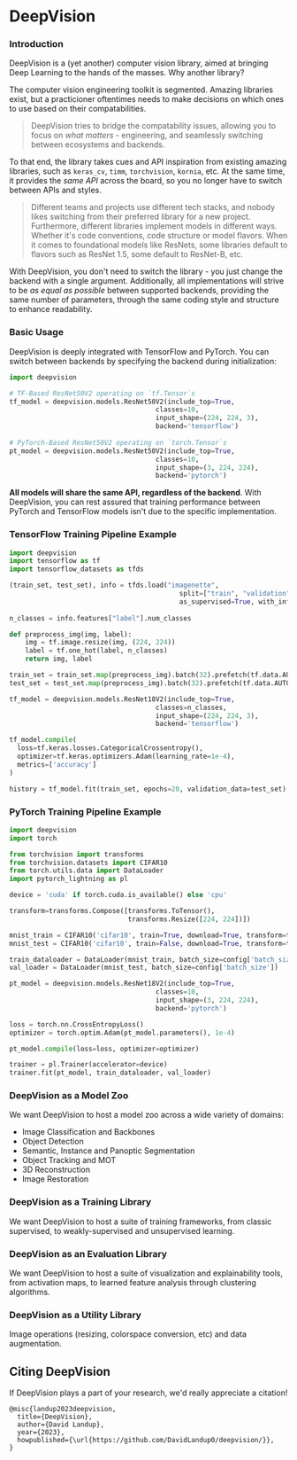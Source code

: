 # DeepVision

### Introduction

DeepVision is a (yet another) computer vision library, aimed at bringing Deep Learning to the hands of the masses. Why another library?

The computer vision engineering toolkit is segmented. Amazing libraries exist, but a practicioner oftentimes needs to make decisions on which ones to use based on their compatabilities.

> DeepVision tries to bridge the compatability issues, allowing you to focus on *what matters* - engineering, and seamlessly switching between ecosystems and backends.

To that end, the library takes cues and API inspiration from existing amazing libraries, such as `keras_cv`, `timm`, `torchvision`, `kornia`, etc. At the same time,
it provides the *same API* across the board, so you no longer have to switch between APIs and styles.

> Different teams and projects use different tech stacks, and nobody likes switching from their preferred library for a new project. Furthermore, different libraries implement models in different ways. Whether it's code conventions, code structure or model flavors. When it comes to foundational models like ResNets, some libraries default to flavors such as ResNet 1.5, some default to ResNet-B, etc.

With DeepVision, you don't need to switch the library - you just change the backend with a single argument. Additionally, all implementations will strive to be *as equal as possible* between supported backends, providing the same number of parameters, through the same coding style and structure to enhance readability.

### Basic Usage

DeepVision is deeply integrated with TensorFlow and PyTorch. You can switch between backends by specifying the backend during initialization:

```python
import deepvision

# TF-Based ResNet50V2 operating on `tf.Tensor`s
tf_model = deepvision.models.ResNet50V2(include_top=True,
                                     classes=10,
                                     input_shape=(224, 224, 3),
                                     backend='tensorflow')
                                     
# PyTorch-Based ResNet50V2 operating on `torch.Tensor`s
pt_model = deepvision.models.ResNet50V2(include_top=True,
                                     classes=10,
                                     input_shape=(3, 224, 224),
                                     backend='pytorch')
```

**All models will share the same API, regardless of the backend**. With DeepVision, you can rest assured that training performance between PyTorch and TensorFlow models isn't due to the specific implementation.

### TensorFlow Training Pipeline Example

```python
import deepvision
import tensorflow as tf
import tensorflow_datasets as tfds

(train_set, test_set), info = tfds.load("imagenette", 
                                           split=["train", "validation"],
                                           as_supervised=True, with_info=True)
                                           
n_classes = info.features["label"].num_classes

def preprocess_img(img, label):
    img = tf.image.resize(img, (224, 224))
    label = tf.one_hot(label, n_classes)
    return img, label

train_set = train_set.map(preprocess_img).batch(32).prefetch(tf.data.AUTOTUNE)
test_set = test_set.map(preprocess_img).batch(32).prefetch(tf.data.AUTOTUNE)

tf_model = deepvision.models.ResNet18V2(include_top=True,
                                     classes=n_classes,
                                     input_shape=(224, 224, 3),
                                     backend='tensorflow')

tf_model.compile(
  loss=tf.keras.losses.CategoricalCrossentropy(),
  optimizer=tf.keras.optimizers.Adam(learning_rate=1e-4),
  metrics=['accuracy']
)

history = tf_model.fit(train_set, epochs=20, validation_data=test_set)
```

### PyTorch Training Pipeline Example

```python
import deepvision
import torch

from torchvision import transforms
from torchvision.datasets import CIFAR10
from torch.utils.data import DataLoader
import pytorch_lightning as pl

device = 'cuda' if torch.cuda.is_available() else 'cpu'

transform=transforms.Compose([transforms.ToTensor(),
                              transforms.Resize([224, 224])])

mnist_train = CIFAR10('cifar10', train=True, download=True, transform=transform)
mnist_test = CIFAR10('cifar10', train=False, download=True, transform=transform)

train_dataloader = DataLoader(mnist_train, batch_size=config['batch_size'])
val_loader = DataLoader(mnist_test, batch_size=config['batch_size'])

pt_model = deepvision.models.ResNet18V2(include_top=True,
                                     classes=10,
                                     input_shape=(3, 224, 224),
                                     backend='pytorch')

loss = torch.nn.CrossEntropyLoss()
optimizer = torch.optim.Adam(pt_model.parameters(), 1e-4)

pt_model.compile(loss=loss, optimizer=optimizer)

trainer = pl.Trainer(accelerator=device)
trainer.fit(pt_model, train_dataloader, val_loader)
```

### DeepVision as a Model Zoo

We want DeepVision to host a model zoo across a wide variety of domains:

- Image Classification and Backbones
- Object Detection
- Semantic, Instance and Panoptic Segmentation
- Object Tracking and MOT
- 3D Reconstruction
- Image Restoration

### DeepVision as a Training Library

We want DeepVision to host a suite of training frameworks, from classic supervised, to weakly-supervised and unsupervised learning.

### DeepVision as an Evaluation Library

We want DeepVision to host a suite of visualization and explainability tools, from activation maps, to learned feature analysis through clustering algorithms.

### DeepVision as a Utility Library

Image operations (resizing, colorspace conversion, etc) and data augmentation.


## Citing DeepVision

If DeepVision plays a part of your research, we'd really appreciate a citation!

```
@misc{landup2023deepvision,
  title={DeepVision},
  author={David Landup},
  year={2023},
  howpublished={\url{https://github.com/DavidLandup0/deepvision/}},
}
```
